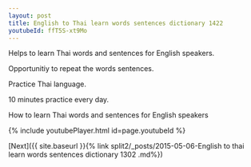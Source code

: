 ```yaml
---
layout: post
title: English to Thai learn words sentences dictionary 1422 
youtubeId: ffT5S-xt9Mo
---
```

 
 
Helps to learn Thai words and sentences for English speakers.

Opportunitiy to repeat the words sentences. 

Practice Thai language. 
 
10 minutes practice every day. 
 
How to learn Thai words and sentences for English speakers 
 
{% include youtubePlayer.html id=page.youtubeId %}
 
 
[Next]({{ site.baseurl }}{% link  split2/_posts/2015-05-06-English to thai learn words sentences dictionary 1302 .md%})
 
